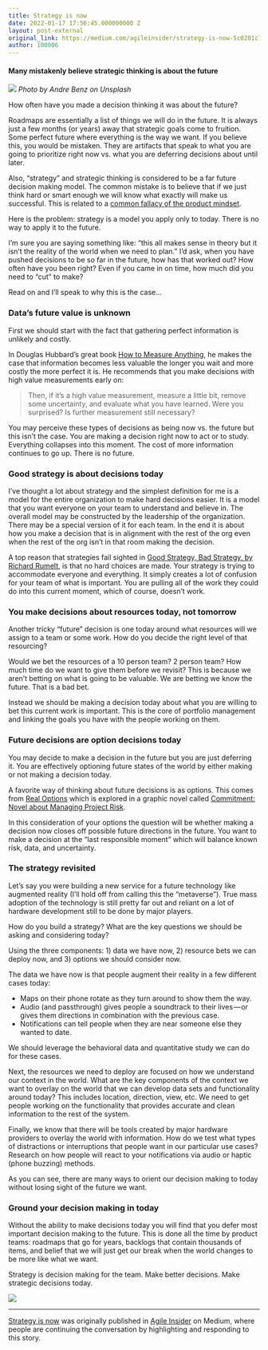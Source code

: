 ```yaml
---
title: Strategy is now
date: 2022-01-17 17:56:45.000000000 Z
layout: post-external
original_link: https://medium.com/agileinsider/strategy-is-now-5c0201c7e10a?source=rss-ba6349c9c628------2
author: 100006
---
```


#### Many mistakenly believe strategic thinking is about the future

![](https://cdn-images-1.medium.com/max/1024/1*Z2ec9MNIqjS6O_p-UU8rcA.jpeg)
_Photo by Andre Benz on Unsplash_

How often have you made a decision thinking it was about the future?

Roadmaps are essentially a list of things we will do in the future. It is always just a few months (or years) away that strategic goals come to fruition. Some perfect future where everything is the way we want. If you believe this, you would be mistaken. They are artifacts that speak to what you are going to prioritize right now vs. what you are deferring decisions about until later.

Also, “strategy” and strategic thinking is considered to be a far future decision making model. The common mistake is to believe that if we just think hard or smart enough we will know what exactly will make us successful. This is related to a [common fallacy of the product mindset](https://medium.com/agileinsider/what-is-the-product-mindset-af06e01adf70).

Here is the problem: strategy is a model you apply only to today. There is no way to apply it to the future.

I’m sure you are saying something like: “this all makes sense in theory but it isn’t the reality of the world when we need to plan.” I’d ask, when you have pushed decisions to be so far in the future, how has that worked out? How often have you been right? Even if you came in on time, how much did you need to “cut” to make?

Read on and I’ll speak to why this is the case…

### Data’s future value is unknown

First we should start with the fact that gathering perfect information is unlikely and costly.

In Douglas Hubbard’s great book [How to Measure Anything](https://www.amazon.com/How-Measure-Anything-Intangibles-Business-ebook-dp-B00INUYS2U/dp/B00INUYS2U), he makes the case that information becomes less valuable the longer you wait and more costly the more perfect it is. He recommends that you make decisions with high value measurements early on:

> Then, if it’s a high value measurement, measure a little bit, remove some uncertainty, and evaluate what you have learned. Were you surprised? Is further measurement still necessary?

You may perceive these types of decisions as being now vs. the future but this isn’t the case. You are making a decision right now to act or to study. Everything collapses into this moment. The cost of more information continues to go up. There is no future.

### Good strategy is about decisions today

I’ve thought a lot about strategy and the simplest definition for me is a model for the entire organization to make hard decisions easier. It is a model that you want everyone on your team to understand and believe in. The overall model may be constructed by the leadership of the organization. There may be a special version of it for each team. In the end it is about how you make a decision that is in alignment with the rest of the org even when the rest of the org isn’t in that room making the decision.

A top reason that strategies fail sighted in [Good Strategy, Bad Strategy, by Richard Rumelt](https://www.amazon.com/Good-Strategy-Bad-Difference-Matters-ebook/dp/B004J4WKEC), is that no hard choices are made. Your strategy is trying to accommodate everyone and everything. It simply creates a lot of confusion for your team of what is important. You are pulling all of the work they could do into this current moment, which of course, doesn’t work.

### You make decisions about resources today, not tomorrow

Another tricky “future” decision is one today around what resources will we assign to a team or some work. How do you decide the right level of that resourcing?

Would we bet the resources of a 10 person team? 2 person team? How much time do we want to give them before we revisit? This is because we aren’t betting on what is going to be valuable. We are betting we know the future. That is a bad bet.

Instead we should be making a decision today about what you are willing to bet this current work is important. This is the core of portfolio management and linking the goals you have with the people working on them.

### Future decisions are option decisions today

You may decide to make a decision in the future but you are just deferring it. You are effectively optioning future states of the world by either making or not making a decision today.

A favorite way of thinking about future decisions is as options. This comes from [Real Options](https://www.infoq.com/articles/real-options-enhance-agility/) which is explored in a graphic novel called [Commitment: Novel about Managing Project Risk](https://www.amazon.com/Commitment-Novel-about-Managing-Project/dp/9462410038).

In this consideration of your options the question will be whether making a decision now closes off possible future directions in the future. You want to make a decision at the “last responsible moment” which will balance known risk, data, and uncertainty.

### The strategy revisited

Let’s say you were building a new service for a future technology like augmented reality (I’ll hold off from calling this the “metaverse”). True mass adoption of the technology is still pretty far out and reliant on a lot of hardware development still to be done by major players.

How do you build a strategy? What are the key questions we should be asking and considering today?

Using the three components: 1) data we have now, 2) resource bets we can deploy now, and 3) options we should consider now.

The data we have now is that people augment their reality in a few different cases today:

- Maps on their phone rotate as they turn around to show them the way.
- Audio (and passthrough) gives people a soundtrack to their lives — or gives them directions in combination with the previous case.
- Notifications can tell people when they are near someone else they wanted to date.

We should leverage the behavioral data and quantitative study we can do for these cases.

Next, the resources we need to deploy are focused on how we understand our context in the world. What are the key components of the context we want to overlay on the world that we can develop data sets and functionality around today? This includes location, direction, view, etc. We need to get people working on the functionality that provides accurate and clean information to the rest of the system.

Finally, we know that there will be tools created by major hardware providers to overlay the world with information. How do we test what types of distractions or interruptions that people want in our particular use cases? Research on how people will react to your notifications via audio or haptic (phone buzzing) methods.

As you can see, there are many ways to orient our decision making to today without losing sight of the future we want.

### Ground your decision making in today

Without the ability to make decisions today you will find that you defer most important decision making to the future. This is done all the time by product teams: roadmaps that go for years, backlogs that contain thousands of items, and belief that we will just get our break when the world changes to be more like what we want.

Strategy is decision making for the team. Make better decisions. Make strategic decisions today.

 ![](https://medium.com/_/stat?event=post.clientViewed&referrerSource=full_rss&postId=5c0201c7e10a)
* * *

[Strategy is now](https://medium.com/agileinsider/strategy-is-now-5c0201c7e10a) was originally published in [Agile Insider](https://medium.com/agileinsider) on Medium, where people are continuing the conversation by highlighting and responding to this story.
